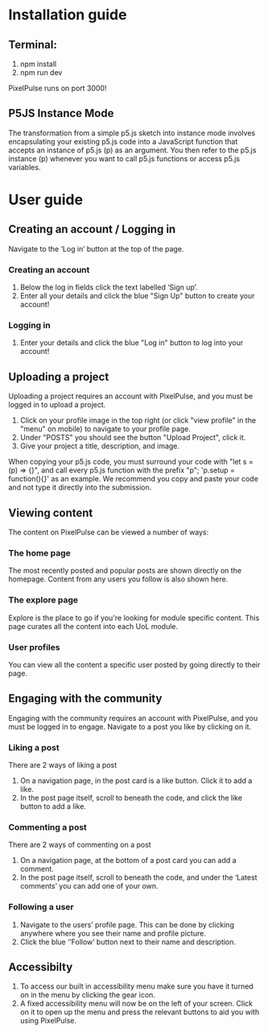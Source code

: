 # Installation guide
## Terminal:
1. npm install
2. npm run dev

PixelPulse runs on port 3000!

## P5JS Instance Mode
The transformation from a simple p5.js sketch into instance mode involves encapsulating your existing p5.js code into a JavaScript function that accepts an instance of p5.js (p) as an argument. You then refer to the p5.js instance (p) whenever you want to call p5.js functions or access p5.js variables.

# User guide
## Creating an account / Logging in
Navigate to the ‘Log in’ button at the top of the page.

### Creating an account
1. Below the log in fields click the text labelled ‘Sign up’.
2. Enter all your details and click the blue "Sign Up" button to create your account!

### Logging in
1. Enter your details and click the blue "Log in" button to log into your account!

## Uploading a project
Uploading a project requires an account with PixelPulse, and you must be logged in to upload a project.

1. Click on your profile image in the top right (or click "view profile" in the "menu" on mobile) to navigate to your profile page.
2. Under "POSTS" you should see the button "Upload Project", click it.
3. Give your project a title, description, and image.

When copying your p5.js code, you must surround your code with "let s = (p) => {}", and call every p5.js function with the prefix "p"; 'p.setup = function(){}' as an example. We recommend you copy and paste your code and not type it directly into the submission.

## Viewing content
The content on PixelPulse can be viewed a number of ways:

### The home page
The most recently posted and popular posts are shown directly on the homepage. Content from any users you follow is also shown here.

### The explore page
Explore is the place to go if you're looking for module specific content. This page curates all the content into each UoL module.

### User profiles
You can view all the content a specific user posted by going directly to their page.

## Engaging with the community
Engaging with the community requires an account with PixelPulse, and you must be logged in to engage. Navigate to a post you like by clicking on it.

### Liking a post
There are 2 ways of liking a post

1. On a navigation page, in the post card is a like button. Click it to add a like.
2. In the post page itself, scroll to beneath the code, and click the like button to add a like.

### Commenting a post
There are 2 ways of commenting on a post

1. On a navigation page, at the bottom of a post card you can add a comment.
2. In the post page itself, scroll to beneath the code, and under the ‘Latest comments’ you can add one of your own.

### Following a user
1. Navigate to the users’ profile page. This can be done by clicking anywhere where you see their name and profile picture.
2. Click the blue ‘’Follow’ button next to their name and description.

## Accessibilty
1. To access our built in accessibility menu make sure you have it turned on in the menu by clicking the gear icon.
2. A fixed accessibility menu will now be on the left of your screen. Click on it to open up the menu and press the relevant buttons to aid you with using PixelPulse.
